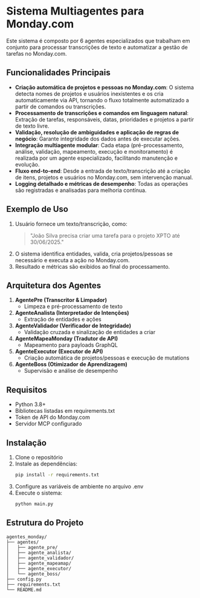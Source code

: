 # Sistema Multiagentes para Monday.com

Este sistema é composto por 6 agentes especializados que trabalham em conjunto para processar transcrições de texto e automatizar a gestão de tarefas no Monday.com.

## Funcionalidades Principais

- **Criação automática de projetos e pessoas no Monday.com**: O sistema detecta nomes de projetos e usuários inexistentes e os cria automaticamente via API, tornando o fluxo totalmente automatizado a partir de comandos ou transcrições.
- **Processamento de transcrições e comandos em linguagem natural**: Extração de tarefas, responsáveis, datas, prioridades e projetos a partir de texto livre.
- **Validação, resolução de ambiguidades e aplicação de regras de negócio**: Garante integridade dos dados antes de executar ações.
- **Integração multiagente modular**: Cada etapa (pré-processamento, análise, validação, mapeamento, execução e monitoramento) é realizada por um agente especializado, facilitando manutenção e evolução.
- **Fluxo end-to-end**: Desde a entrada de texto/transcrição até a criação de itens, projetos e usuários no Monday.com, sem intervenção manual.
- **Logging detalhado e métricas de desempenho**: Todas as operações são registradas e analisadas para melhoria contínua.

## Exemplo de Uso

1. Usuário fornece um texto/transcrição, como:
   > "João Silva precisa criar uma tarefa para o projeto XPTO até 30/06/2025."
2. O sistema identifica entidades, valida, cria projetos/pessoas se necessário e executa a ação no Monday.com.
3. Resultado e métricas são exibidos ao final do processamento.

## Arquitetura dos Agentes

1. **AgentePre (Transcritor & Limpador)**
   - Limpeza e pré-processamento de texto
2. **AgenteAnalista (Interpretador de Intenções)**
   - Extração de entidades e ações
3. **AgenteValidador (Verificador de Integridade)**
   - Validação cruzada e sinalização de entidades a criar
4. **AgenteMapeaMonday (Tradutor de API)**
   - Mapeamento para payloads GraphQL
5. **AgenteExecutor (Executor de API)**
   - Criação automática de projetos/pessoas e execução de mutations
6. **AgenteBoss (Otimizador de Aprendizagem)**
   - Supervisão e análise de desempenho

## Requisitos

- Python 3.8+
- Bibliotecas listadas em requirements.txt
- Token de API do Monday.com
- Servidor MCP configurado

## Instalação

1. Clone o repositório
2. Instale as dependências:
   ```bash
   pip install -r requirements.txt
   ```
3. Configure as variáveis de ambiente no arquivo .env
4. Execute o sistema:
   ```bash
   python main.py
   ```

## Estrutura do Projeto

```
agentes_monday/
├── agentes/
│   ├── agente_pre/
│   ├── agente_analista/
│   ├── agente_validador/
│   ├── agente_mapeamap/
│   ├── agente_executor/
│   └── agente_boss/
├── config.py
├── requirements.txt
└── README.md
```
